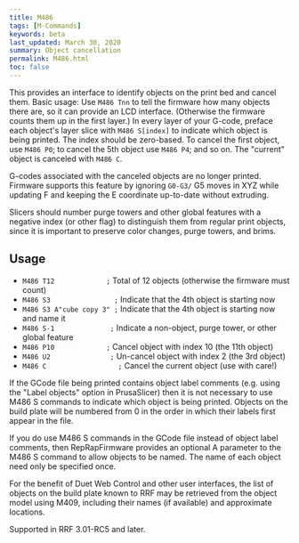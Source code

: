 ```yaml
---
title: M486
tags: [M-Commands] 
keywords: beta 
last_updated: March 30, 2020 
summary: Object cancellation 
permalink: M486.html
toc: false 
---
```



This provides an interface to identify objects on the print bed and cancel them. Basic usage: Use `M486 Tnn` to tell the firmware how many objects there are, so it can provide an LCD interface. (Otherwise the firmware counts them up in the first layer.) In every layer of your G-code, preface each object's layer slice with `M486 S[index]` to indicate which object is being printed. The index should be zero-based. To cancel the first object, use `M486 P0`; to cancel the 5th object use `M486 P4`; and so on. The "current" object is canceled with `M486 C`.

G-codes associated with the canceled objects are no longer printed. Firmware supports this feature by ignoring ` G0-G3/ ` G5 moves in XYZ while updating F and keeping the E coordinate up-to-date without extruding.

Slicers should number purge towers and other global features with a negative index (or other flag) to distinguish them from regular print objects, since it is important to preserve color changes, purge towers, and brims.

## Usage

* ` M486 T12             ; `  Total of 12 objects (otherwise the firmware must count)
* ` M486 S3                ; `  Indicate that the 4th object is starting now
* ` M486 S3 A"cube copy 3" ; `  Indicate that the 4th object is starting now and name it
* ` M486 S-1              ; `  Indicate a non-object, purge tower, or other global feature
* ` M486 P10             ; `  Cancel object with index 10 (the 11th object)
* ` M486 U2               ; `  Un-cancel object with index 2 (the 3rd object)
* ` M486 C                  ; `  Cancel the current object (use with care!)

If the GCode file being printed contains object label comments (e.g. using the "Label objects" option in PrusaSlicer) then it is not necessary to use M486 S commands to indicate which object is being printed. Objects on the build plate will be numbered from 0 in the order in which their labels first appear in the file.

If you do use M486 S commands in the GCode file instead of object label comments, then RepRapFirmware provides an optional A parameter to the M486 S command to allow objects to be named. The name of each object need only be specified once.

For the benefit of Duet Web Control and other user interfaces, the list of objects on the build plate known to RRF may be retrieved from the object model using M409, including their names (if available) and approximate locations.

Supported in RRF 3.01-RC5 and later.

